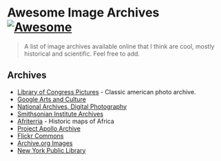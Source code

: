 # Awesome Image Archives [![Awesome](https://cdn.rawgit.com/sindresorhus/awesome/d7305f38d29fed78fa85652e3a63e154dd8e8829/media/badge.svg)](https://github.com/sindresorhus/awesome)


> A list of image archives available online that I think are cool, mostly historical and scientific. Feel free to add.

## Archives
* [Library of Congress Pictures](http://www.loc.gov/pictures/) - Classic american photo archive.
* [Google Arts and Culture](https://artsandculture.google.com/)
* [National Archives, Digital Photography](https://www.archives.gov/research/alic/reference/photography#digital)
* [Smithsonian Institute Archives](https://siarchives.si.edu/)
* [Afriterria](https://www.afriterra.org/) - Historic maps of Africa
* [Project Apollo Archive](https://www.flickr.com/people/projectapolloarchive/)
* [Flickr Commons](https://www.flickr.com/commons)
* [Archive.org Images](https://archive.org/details/image)
* [New York Public Library](https://digitalcollections.nypl.org/)